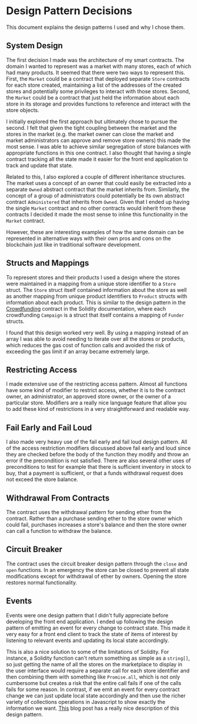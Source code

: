 # Design Pattern Decisions

This document explains the design patterns I used and why I chose them.

## System Design

The first decision I made was the architecture of my smart contracts. The domain I wanted to represent was a market with many stores, each of which had many products. It seemed that there were two ways to represent this. First, the `Market` could be a contract that deployed separate `Store` contracts for each store created, maintaining a list of the addresses of the created stores and potentially some privileges to interact with those stores. Second, the `Market` could be a contract that just held the information about each store in its storage and provides functions to reference and interact with the store objects.

I initially explored the first approach but ultimately chose to pursue the second. I felt that given the tight coupling between the market and the stores in the market (e.g. the market owner can close the market and market administrators can approve and remove store owners) this made the most sense. I was able to achieve similar segregation of store balances with appropriate functions in this one contract. I also thought that having a single contract tracking all the state made it easier for the front end application to track and update that state.

Related to this, I also explored a couple of different inheritance structures. The market uses a concept of an owner that could easily be extracted into a separate `Owned` abstract contract that the market inherits from. Similarly, the concept of a group of administrators could potentially be its own abstract contract `Administered` that inherits from `Owned`. Given that I ended up having the single `Market` contract and no other contracts would inherit from these contracts I decided it made the most sense to inline this functionality in the `Market` contract.

However, these are interesting examples of how the same domain can be represented in alternative ways with their own pros and cons on the blockchain just like in traditional software development.

## Structs and Mappings

To represent stores and their products I used a design where the stores were maintained in a mapping from a unique store identifier to a `Store` struct. The `Store` struct itself contained information about the store as well as another mapping from unique product identifiers to `Product` structs with information about each product. This is similar to the design pattern in the [Crowdfunding](https://solidity.readthedocs.io/en/v0.4.24/types.html?highlight=crowdfunding) contract in the Solidity documentation, where each crowdfunding `Campaign` is a struct that itself contains a mapping of `Funder` structs.

I found that this design worked very well. By using a mapping instead of an array I was able to avoid needing to iterate over all the stores or products, which reduces the gas cost of function calls and avoided the risk of exceeding the gas limit if an array became extremely large.

## Restricting Access

I made extensive use of the restricting access pattern. Almost all functions have some kind of modifier to restrict access, whether it is to the contract owner, an administrator, an approved store owner, or the owner of a particular store. Modifiers are a really nice language feature that allow you to add these kind of restrictions in a very straightforward and readable way.

## Fail Early and Fail Loud

I also made very heavy use of the fail early and fail loud design pattern. All of the access restriction modifiers discussed above fail early and loud since they are checked before the body of the function they modify and throw an error if the precondition is not satisfied. There are also several other uses of preconditions to test for example that there is sufficient inventory in stock to buy, that a payment is sufficient, or that a funds withdrawal request does not exceed the store balance.

## Withdrawal From Contracts

The contract uses the withdrawal pattern for sending ether from the contract. Rather than a purchase sending ether to the store owner which could fail, purchases increases a store's balance and then the store owner can call a function to withdraw the balance.

## Circuit Breaker

The contract uses the circuit breaker design pattern through the `close` and `open` functions. In an emergency the store can be closed to prevent all state modifications except for withdrawal of ether by owners. Opening the store restores normal functionality.

## Events

Events were one design pattern that I didn't fully appreciate before developing the front end application. I ended up following the design pattern of emitting an event for every change to contract state.  This made it very easy for a front end client to track the state of items of interest by listening to relevant events and updating its local state accordingly.

This is also a nice solution to some of the limitations of Solidity. For instance, a Solidity function can't return something as simple as a `string[]`, so just getting the name of all the stores on the marketplace to display in the user interface would require a separate call for each store identifier and then combining them with something like `Promise.all`, which is not only cumbersome but creates a risk that the entire call fails if one of the calls fails for some reason. In contrast, if we emit an event for every contract change we can just update local state accordingly and then use the richer variety of collections operations in Javascript to show exactly the information we want. [This](https://media.consensys.net/technical-introduction-to-events-and-logs-in-ethereum-a074d65dd61e) blog post has a really nice description of this design pattern.